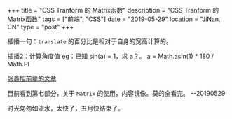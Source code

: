 +++
title = "CSS Tranform 的 Matrix函数"
description = "CSS Tranform 的 Matrix函数"
tags = ["前端", "CSS"]
date = "2019-05-29"
location = "JiNan, CN"
type = "post"
+++

插播一句：`translate` 的百分比是相对于自身的宽高计算的。

插播2：计算角度值 eg：已知 sin(a) = 1，求 a？。 a = Math.asin(1) * 180 / Math.PI

[张鑫旭前辈的文章](https://www.zhangxinxu.com/wordpress/2012/06/css3-transform-matrix-%E7%9F%A9%E9%98%B5/)

目前看到第七部分，关于 `Matrix` 的使用，内容镜像。莫的全看完。 --20190529

时光匆匆如流水，太快了，五月快结束了。